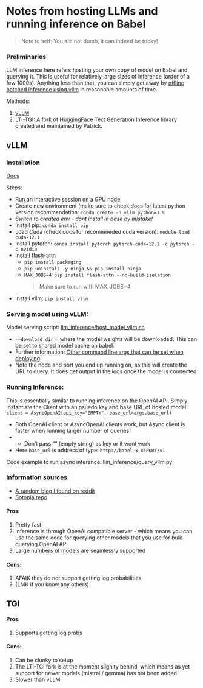 # Notes from hosting LLMs and running inference on Babel

> Note to self: You are not dumb, it can indeed be tricky!

### Preliminaries
LLM inference here refers hosting your own copy of model on Babel and querying it. This is useful for relatively large sizes of inference (order of a few 1000s). Anything less than that, you can simply get away by [offline batched inference using vllm](https://docs.vllm.ai/en/latest/getting_started/quickstart.html) in reasonable amounts of time.

Methods:
1. [vLLM](https://blog.vllm.ai/2023/06/20/vllm.html)
2. [LTI-TGI](https://github.com/CoderPat/text-generation-inference/tree/main): A fork of HuggingFace Text Generation Inference library created and maintained by Patrick.

## vLLM

### Installation
[Docs](https://docs.vllm.ai/en/latest/getting_started/installation.html)

Steps:
- Run an interactive session on a GPU node
- Create new environment (make sure to check docs for latest python version recommendation: `conda create -n vllm python=3.9` 
- *Switch to created env - dont install in base by mistake!*
- Install pip: `conda install pip`
- Load Cuda (check docs for recommneded cuda version): `module load cuda-12.1` 
- Install pytorch: `conda install pytorch pytorch-cuda=12.1 -c pytorch -c nvidia`
- Install [flash-attn](https://github.com/Dao-AILab/flash-attention?tab=readme-ov-file#installation-and-features)
    - `pip install packaging`
    - `pip uninstall -y ninja && pip install ninja`
    - `MAX_JOBS=4 pip install flash-attn --no-build-isolation`
      > Make sure to run with MAX_JOBS=4
- Install vllm: `pip install vllm`

### Serving model using vLLM:

Model serving script: [llm_inference/host_model_vllm.sh](https://github.com/shaily99/scripts/blob/c4d46ffa7e505f9186dc8d429693f87af8ef4da4/llm_inference/host_model_vllm.sh)

- `-—download_dir` = where the model weights will be downloaded. This can be set to shared model cache on babel.
- Further information: [Other command line args that can be set when deploying](https://docs.vllm.ai/en/latest/serving/openai_compatible_server.html#command-line-arguments-for-the-server)
- Note the node and port you end up running on, as this will create the URL to query. It does get output in the logs once the model is connected

### Running Inference:
This is essentially similar to running inference on the OpenAI API. Simply instantiate the Client with an psuedo key and base URL of hosted model: `client = AsyncOpenAI(api_key="EMPTY", base_url=args.base_url)` 

- Both OpenAI client or AsyncOpenAI clients work, but Async client is faster when running larger number of queries
- - Don’t pass “” (empty string) as key or it wont work
- Here `base_url` is address of type: `http://babel-x-x:PORT/v1`

Code example to run async inference: llm_inference/query_vllm.py


### Information sources
- [A random blog I found on reddit](https://ploomber.io/blog/vllm-deploy/)
- [Sotopia repo](https://github.com/sotopia-lab/sotopia-pi/tree/main/llm_deploy#deploy-models-on-babel-via-vllm-api-server)

#### Pros:
1. Pretty fast
2. Inference is through OpenAI compatible server - which means you can use the same code for querying other models that you use for bulk-querying OpenAI API
3. Large numbers of models are seamlessly supported
   
#### Cons:
1. AFAIK they do not support getting log probabilities
2. (LMK if you know any others)


## TGI



#### Pros:
1. Supports getting log probs

#### Cons:
1. Can be clunky to setup
2. The LTI-TGI fork is at the moment slighlty behind, which means as yet support for newer models (mistral / gemma) has not been added.
3. Slower than vLLM




